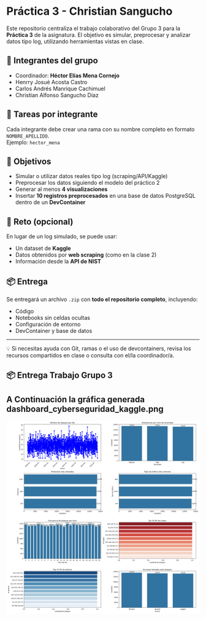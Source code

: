 # Práctica 3 - Christian Sangucho

Este repositorio centraliza el trabajo colaborativo del Grupo 3 para la **Práctica 3** de la asignatura. El objetivo es simular, preprocesar y analizar datos tipo log, utilizando herramientas vistas en clase.

## 👥 Integrantes del grupo

- Coordinador: **Héctor Elías Mena Cornejo**
- Henrry Josué Acosta Castro
- Carlos Andrés Manrique Cachimuel
- Christian Alfonso Sangucho Díaz

## 🧪 Tareas por integrante

Cada integrante debe crear una rama con su nombre completo en formato `NOMBRE_APELLIDO`.  
Ejemplo: `hector_mena`

## 🔧 Objetivos

- Simular o utilizar datos reales tipo log (scraping/API/Kaggle)
- Preprocesar los datos siguiendo el modelo del práctico 2
- Generar al menos **4 visualizaciones**
- Insertar **10 registros preprocesados** en una base de datos PostgreSQL dentro de un **DevContainer**

## 🚀 Reto (opcional)

En lugar de un log simulado, se puede usar:
- Un dataset de **Kaggle**
- Datos obtenidos por **web scraping** (como en la clase 2)
- Información desde la **API de NIST**

## 📦 Entrega

Se entregará un archivo `.zip` con **todo el repositorio completo**, incluyendo:
- Código
- Notebooks sin celdas ocultas
- Configuración de entorno
- DevContainer y base de datos

---

💡 Si necesitas ayuda con Git, ramas o el uso de devcontainers, revisa los recursos compartidos en clase o consulta con el/la coordinador/a.

## 📦 Entrega Trabajo Grupo 3

## A Continuación la gráfica generada **dashboard_cyberseguridad_kaggle.png**
![dashboard_cyberseguridad_kaggle](/dashboard_cyberseguridad_kaggle.png)
